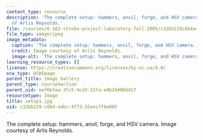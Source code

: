 ```yaml
---
content_type: resource
description: 'The complete setup: hammers, anvil, forge, and HSV camera. Image courtesy
  of Arlis Reynolds.'
file: /courses/6-163-strobe-project-laboratory-fall-2005/c32bb229c6b4a4bc4f7355eecff6e005_setup1.jpg
file_type: image/jpeg
image_metadata:
  caption: 'The complete setup: hammers, anvil, forge, and HSV camera.'
  credit: Image courtesy of Arlis Reynolds.
  image-alt: 'The complete setup: hammers, anvil, forge, and HSV camera.'
learning_resource_types: []
license: https://creativecommons.org/licenses/by-nc-sa/4.0/
ocw_type: OCWImage
parent_title: Image Gallery
parent_type: CourseSection
parent_uid: eef6bfea-3fc5-9cd3-21fa-e9b244084d17
resourcetype: Image
title: setup1.jpg
uid: c32bb229-c6b4-a4bc-4f73-55eecff6e005
---
```

The complete setup: hammers, anvil, forge, and HSV camera. Image courtesy of Arlis Reynolds.